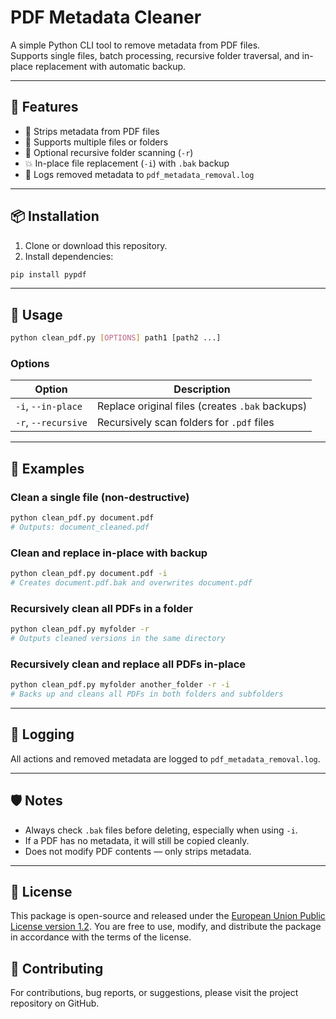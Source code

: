 # PDF Metadata Cleaner

A simple Python CLI tool to remove metadata from PDF files.  
Supports single files, batch processing, recursive folder traversal, and in-place replacement with automatic backup.

---

## 🚀 Features

- 🧼 Strips metadata from PDF files
- 📁 Supports multiple files or folders
- 🔁 Optional recursive folder scanning (`-r`)
- 💥 In-place file replacement (`-i`) with `.bak` backup
- 📝 Logs removed metadata to `pdf_metadata_removal.log`

---

## 📦 Installation

1. Clone or download this repository.
2. Install dependencies:

```bash
pip install pypdf
```

---

## 🔧 Usage

```bash
python clean_pdf.py [OPTIONS] path1 [path2 ...]
```

### Options

| Option            | Description                                      |
|-------------------|--------------------------------------------------|
| `-i`, `--in-place`| Replace original files (creates `.bak` backups) |
| `-r`, `--recursive`| Recursively scan folders for `.pdf` files      |

---

## 📂 Examples

### Clean a single file (non-destructive)

```bash
python clean_pdf.py document.pdf
# Outputs: document_cleaned.pdf
```

### Clean and replace in-place with backup

```bash
python clean_pdf.py document.pdf -i
# Creates document.pdf.bak and overwrites document.pdf
```

### Recursively clean all PDFs in a folder

```bash
python clean_pdf.py myfolder -r
# Outputs cleaned versions in the same directory
```

### Recursively clean and replace all PDFs in-place

```bash
python clean_pdf.py myfolder another_folder -r -i
# Backs up and cleans all PDFs in both folders and subfolders
```

---

## 📝 Logging

All actions and removed metadata are logged to `pdf_metadata_removal.log`.

---

## 🛡️ Notes

- Always check `.bak` files before deleting, especially when using `-i`.
- If a PDF has no metadata, it will still be copied cleanly.
- Does not modify PDF contents — only strips metadata.

---

## 📃 License

This package is open-source and released under the [European Union Public License version 1.2](https://joinup.ec.europa.eu/collection/eupl/eupl-text-eupl-12).
You are free to use, modify, and distribute the package in accordance with the terms of the license.

## 👷 Contributing

For contributions, bug reports, or suggestions, please visit the project repository on GitHub.

